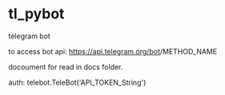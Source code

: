 # tl_pybot
telegram bot


to access bot api:
https://api.telegram.org/bot<token>/METHOD_NAME


docoument for read in docs folder.

 auth:
 telebot.TeleBot('API_TOKEN_String')